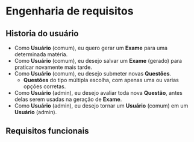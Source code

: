 # Engenharia de requisitos

## Historia do usuário

- Como **Usuário** (comum), eu quero gerar um **Exame** para uma determinada matéria.
- Como **Usuário** (comum), eu desejo salvar um **Exame** (gerado) para praticar novamente mais tarde.
- Como **Usuário** (comum), eu desejo submeter novas **Questões**.
	- **Questões** do tipo múltipla escolha, com apenas uma ou varias opções corretas.
- Como **Usuário** (admin), eu desejo avaliar toda nova **Questão**, antes delas serem usadas na geração de **Exame**.
- Como **Usuário** (admin), eu desejo tornar um **Usuário** (comum) em um **Usuário** (admin).

## Requisitos funcionais
